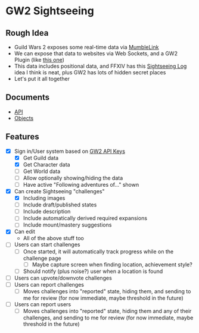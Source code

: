 # GW2 Sightseeing

## Rough Idea

- Guild Wars 2 exposes some real-time data via [MumbleLink](https://wiki.guildwars2.com/wiki/API:MumbleLink)
- We can expose that data to websites via Web Sockets, and a GW2 Plugin (like [this one](https://github.com/maael/dessa))
- This data includes positional data, and FFXIV has this [Sightseeing Log](https://ffxiv.consolegameswiki.com/wiki/Sightseeing_Log) idea I think is neat, plus GW2 has lots of hidden secret places
- Let's put it all together

## Documents

- [API](./docs/api.md)
- [Objects](./docs/objects.md)

## Features

- [x] Sign in/User system based on [GW2 API Keys](https://wiki.guildwars2.com/wiki/API:API_key)
  - [x] Get Guild data
  - [x] Get Character data
  - [ ] Get World data
  - [ ] Allow optionally showing/hiding the data
  - [ ] Have active "Following adventures of..." shown
- [x] Can create Sightseeing "challenges"
  - [x] Including images
  - [ ] Include draft/published states
  - [ ] Include description
  - [ ] Include automatically derived required expansions
  - [ ] Include mount/mastery suggestions
- [x] Can edit
  - All of the above stuff too
- [ ] Users can start challenges
  - [ ] Once started, it will automatically track progress while on the challenge page
    - [ ] Maybe capture screen when finding location, achievement style?
  - [ ] Should notify (plus noise?) user when a location is found
- [ ] Users can upvote/downvote challenges
- [ ] Users can report challenges
  - [ ] Moves challenges into "reported" state, hiding them, and sending to me for review (for now immediate, maybe threshold in the future)
- [ ] Users can report users
  - [ ] Moves challenges into "reported" state, hiding them and any of their challenges, and sending to me for review (for now immediate, maybe threshold in the future)

